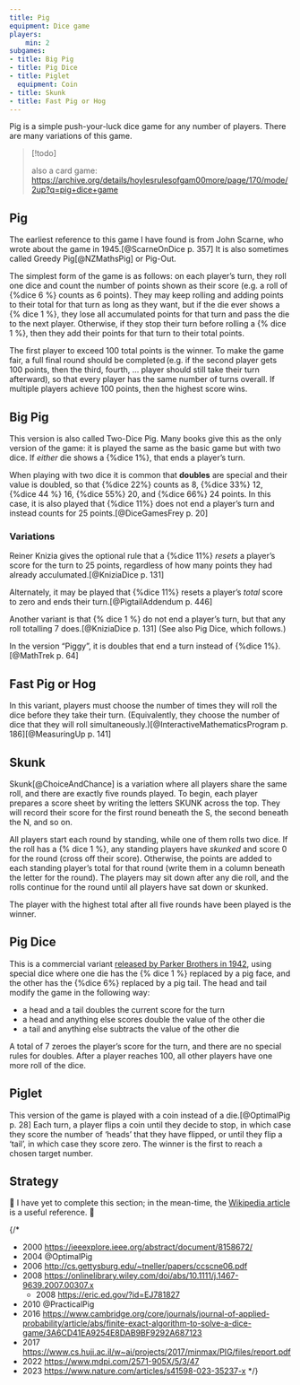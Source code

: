 ```yaml
---
title: Pig
equipment: Dice game
players:
    min: 2
subgames:
- title: Big Pig
- title: Pig Dice
- title: Piglet
  equipment: Coin
- title: Skunk
- title: Fast Pig or Hog
---
```


<span class="aka">Pig</span> is a simple push-your-luck dice game for any number of players. There are many variations of this game.

> [!todo]
>
> also a card game: https://archive.org/details/hoylesrulesofgam00more/page/170/mode/2up?q=pig+dice+game 

## Pig

The earliest reference to this game I have found is from John Scarne, who wrote about the game in 1945.[@ScarneOnDice p. 357] It is also sometimes called <span class="aka">Greedy Pig</span>[@NZMathsPig] or <span class="aka">Pig-Out</span>.

The simplest form of the game is as follows: on each player’s turn, they roll one dice and count the number of points shown as their score (e.g. a roll of {%dice 6 %} counts as 6 points). They may keep rolling and adding points to their total for that turn as long as they want, but if the die ever shows a {% dice 1 %}, they lose all accumulated points for that turn and pass the die to the next player. Otherwise, if they stop their turn before rolling a {% dice 1 %}, then they add their points for that turn to their total points.

The first player to exceed 100 total points is the winner. To make the game fair, a full final round should be completed (e.g. if the second player gets 100 points, then the third, fourth, … player should still take their turn afterward), so that every player has the same number of turns overall. If multiple players achieve 100 points, then the highest score wins.

## <span class="aka">Big Pig</span>

This version is also called <span class="aka">Two-Dice Pig</span>. Many books give this as the only version of the game: it is played the same as the basic game but with two dice. If _either_ die shows a {%dice 1%}, that ends a player’s turn.

When playing with two dice it is common that **doubles** are special and their value is doubled, so that {%dice 22%} counts as 8, {%dice 33%} 12, {%dice 44 %} 16, {%dice 55%} 20, and {%dice 66%} 24 points. In this case, it is also played that {%dice 11%} does not end a player’s turn and instead counts for 25 points.[@DiceGamesFrey p. 20]

### Variations

Reiner Knizia gives the optional rule that a {%dice 11%} _resets_ a player’s score for the turn to 25 points, regardless of how many points they had already acculumated.[@KniziaDice p. 131]

Alternately, it may be played that {%dice 11%} resets a player’s _total_ score to zero and ends their turn.[@PigtailAddendum p. 446]

Another variant is that {% dice 1 %} do not end a player’s turn, but that any roll totalling 7 does.[@KniziaDice p. 131] (See also Pig Dice, which follows.)

In the version “<span class="aka">Piggy</span>”, it is doubles that end a turn instead of {%dice 1%}.[@MathTrek p. 64]

## <span class="aka">Fast Pig</span> or <span class="aka">Hog</span>

In this variant, players must choose the number of times they will roll the dice before they take their turn. (Equivalently, they choose the number of dice that they will roll simultaneously.)[@InteractiveMathematicsProgram p. 186][@MeasuringUp p. 141]

## <span class="aka">Skunk</span>

Skunk[@ChoiceAndChance] is a variation where all players share the same roll, and there are exactly five rounds played. To begin, each player prepares a score sheet by writing the letters SKUNK across the top. They will record their score for the first round beneath the S, the second beneath the N, and so on.

All players start each round by standing, while one of them rolls two dice. If the roll has a  {% dice 1 %}, any standing players have _skunked_ and score 0 for the round (cross off their score). Otherwise, the points are added to each standing player’s total for that round (write them in a column beneath the letter for the round). The players may sit down after any die roll, and the rolls continue for the round until all players have sat down or skunked.

The player with the highest total after all five rounds have been played is the winner.

## <span class="aka">Pig Dice</span>

This is a commercial variant [released by Parker Brothers in 1942](https://boardgamegeek.com/boardgame/11022/pig-dice), using special dice where one die has the {% dice 1 %} replaced by a pig face, and the other has the {%dice 6%} replaced by a pig tail. The head and tail modify the game in the following way:

- a head and a tail doubles the current score for the turn
- a head and anything else scores double the value of the other die
- a tail and anything else subtracts the value of the other die

A total of 7 zeroes the player’s score for the turn, and there are no special rules for doubles. After a player reaches 100, all other players have one more roll of the dice.

## <span class="aka">Piglet</span>

This version of the game is played with a coin instead of a die.[@OptimalPig p. 28] Each turn, a player flips a coin until they decide to stop, in which case they score the number of ‘heads’ that they have flipped, or until they flip a ‘tail’, in which case they score zero. The winner is the first to reach a chosen target number.

## Strategy

🚧 I have yet to complete this section; in the mean-time, the [Wikipedia article](https://en.wikipedia.org/wiki/Pig_(dice_game)) is a useful reference. 🚧

{/*
- 2000 https://ieeexplore.ieee.org/abstract/document/8158672/
- 2004 @OptimalPig
- 2006 http://cs.gettysburg.edu/~tneller/papers/ccscne06.pdf
- 2008 https://onlinelibrary.wiley.com/doi/abs/10.1111/j.1467-9639.2007.00307.x
  - 2008 https://eric.ed.gov/?id=EJ781827
- 2010 @PracticalPig
- 2016 https://www.cambridge.org/core/journals/journal-of-applied-probability/article/abs/finite-exact-algorithm-to-solve-a-dice-game/3A6CD41EA9254E8DAB9BF9292A687123
- 2017 https://www.cs.huji.ac.il/w~ai/projects/2017/minmax/PIG/files/report.pdf
- 2022 https://www.mdpi.com/2571-905X/5/3/47
- 2023 https://www.nature.com/articles/s41598-023-35237-x
*/}
